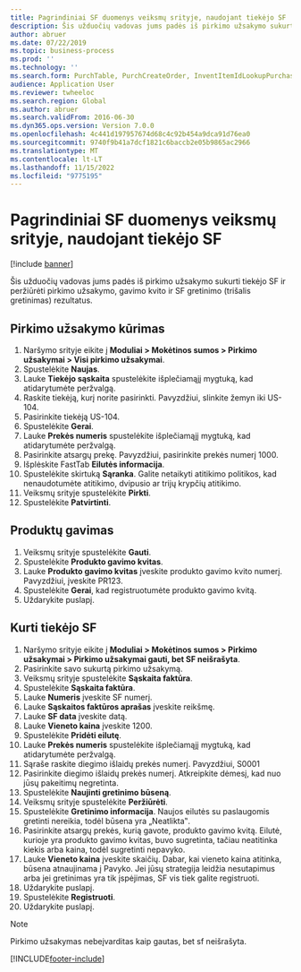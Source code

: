 ```yaml
---
title: Pagrindiniai SF duomenys veiksmų srityje, naudojant tiekėjo SF
description: Šis užduočių vadovas jums padės iš pirkimo užsakymo sukurti tiekėjo SF ir peržiūrėti pirkimo užsakymo, gavimo kvito ir SF gretinimo (trišalis gretinimas) rezultatus.
author: abruer
ms.date: 07/22/2019
ms.topic: business-process
ms.prod: ''
ms.technology: ''
ms.search.form: PurchTable, PurchCreateOrder, InventItemIdLookupPurchase, PurchEditLines, VendEditInvoice, InventItemIdLookupSimple, VendInvoiceMatchingDetails
audience: Application User
ms.reviewer: twheeloc
ms.search.region: Global
ms.author: abruer
ms.search.validFrom: 2016-06-30
ms.dyn365.ops.version: Version 7.0.0
ms.openlocfilehash: 4c441d197957674d68c4c92b454a9dca91d76ea0
ms.sourcegitcommit: 9740f9b41a7dcf1821c6baccb2e05b9865ac2966
ms.translationtype: MT
ms.contentlocale: lt-LT
ms.lasthandoff: 11/15/2022
ms.locfileid: "9775195"
---
```

# <a name="key-invoice-data-in-ap-using-a-vendor-invoice"></a>Pagrindiniai SF duomenys veiksmų srityje, naudojant tiekėjo SF

[!include [banner](../../includes/banner.md)]

Šis užduočių vadovas jums padės iš pirkimo užsakymo sukurti tiekėjo SF ir peržiūrėti pirkimo užsakymo, gavimo kvito ir SF gretinimo (trišalis gretinimas) rezultatus.


## <a name="create-a-purchase-order"></a>Pirkimo užsakymo kūrimas
1. Naršymo srityje eikite į **Moduliai > Mokėtinos sumos > Pirkimo užsakymai > Visi pirkimo užsakymai**.
2. Spustelėkite **Naujas**.
3. Lauke **Tiekėjo sąskaita** spustelėkite išplečiamąjį mygtuką, kad atidarytumėte peržvalgą.
4. Raskite tiekėją, kurį norite pasirinkti. Pavyzdžiui, slinkite žemyn iki US-104.
5. Pasirinkite tiekėją US-104.
6. Spustelėkite **Gerai**.
7. Lauke **Prekės numeris** spustelėkite išplečiamąjį mygtuką, kad atidarytumėte peržvalgą.
8. Pasirinkite atsargų prekę. Pavyzdžiui, pasirinkite prekės numerį 1000.
9. Išplėskite FastTab **Eilutės informacija**.
10. Spustelėkite skirtuką **Sąranka**. Galite netaikyti atitikimo politikos, kad nenaudotumėte atitikimo, dvipusio ar trijų krypčių atitikimo.  
11. Veiksmų srityje spustelėkite **Pirkti**.
12. Spustelėkite **Patvirtinti**.

## <a name="receive-the-products"></a>Produktų gavimas
1. Veiksmų srityje spustelėkite **Gauti**.
2. Spustelėkite **Produkto gavimo kvitas**.
3. Lauke **Produkto gavimo kvitas** įveskite produkto gavimo kvito numerį. Pavyzdžiui, įveskite PR123.
4. Spustelėkite **Gerai**, kad registruotumėte produkto gavimo kvitą.
5. Uždarykite puslapį.

## <a name="create-a-vendor-invoice"></a>Kurti tiekėjo SF
1. Naršymo srityje eikite į **Moduliai > Mokėtinos sumos > Pirkimo užsakymai > Pirkimo užsakymai gauti, bet SF neišrašyta**.
2. Pasirinkite savo sukurtą pirkimo užsakymą.
3. Veiksmų srityje spustelėkite **Sąskaita faktūra**.
4. Spustelėkite **Sąskaita faktūra**.
5. Lauke **Numeris** įveskite SF numerį.
6. Lauke **Sąskaitos faktūros aprašas** įveskite reikšmę.
7. Lauke **SF data** įveskite datą.
8. Lauke **Vieneto kaina** įveskite 1200.
9. Spustelėkite **Pridėti eilutę**.
10. Lauke **Prekės numeris** spustelėkite išplečiamąjį mygtuką, kad atidarytumėte peržvalgą.
11. Sąraše raskite diegimo išlaidų prekės numerį. Pavyzdžiui, S0001
12. Pasirinkite diegimo išlaidų prekės numerį. Atkreipkite dėmesį, kad nuo jūsų pakeitimų negretinta.  
13. Spustelėkite **Naujinti gretinimo būseną**.
14. Veiksmų srityje spustelėkite **Peržiūrėti**.
15. Spustelėkite **Gretinimo informacija**. Naujos eilutės su paslaugomis gretinti nereikia, todėl būsena yra „Neatlikta‟.  
16. Pasirinkite atsargų prekės, kurią gavote, produkto gavimo kvitą. Eilutė, kurioje yra produkto gavimo kvitas, buvo sugretinta, tačiau neatitinka kiekis arba kaina, todėl sugretinti nepavyko.  
17. Lauke **Vieneto kaina** įveskite skaičių. Dabar, kai vieneto kaina atitinka, būsena atnaujinama į Pavyko. Jei jūsų strategija leidžia nesutapimus arba jei gretinimas yra tik įspėjimas, SF vis tiek galite registruoti.  
18. Uždarykite puslapį.
19. Spustelėkite **Registruoti**.
20. Uždarykite puslapį. 

>[!Note] 
>Pirkimo užsakymas nebeįvarditas kaip gautas, bet sf neišrašyta.  



[!INCLUDE[footer-include](../../../includes/footer-banner.md)]
